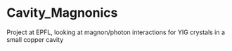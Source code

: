 # Cavity_Magnonics
Project at EPFL, looking at magnon/photon interactions for YIG crystals in a small copper cavity
